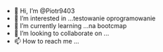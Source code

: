 - 👋 Hi, I’m @Piotr9403
- 👀 I’m interested in ...testowanie oprogramowanie
- 🌱 I’m currently learning ...na bootcmap
- 💞️ I’m looking to collaborate on ...
- 📫 How to reach me ...

<!---
Piotr9403/Piotr9403 is a ✨ special ✨ repository because its `README.md` (this file) appears on your GitHub profile.
You can click the Preview link to take a look at your changes.
--->
